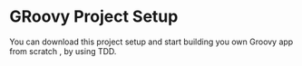 # GRoovy Project Setup
You can download this project setup and start building you own Groovy app from scratch , by using TDD.
